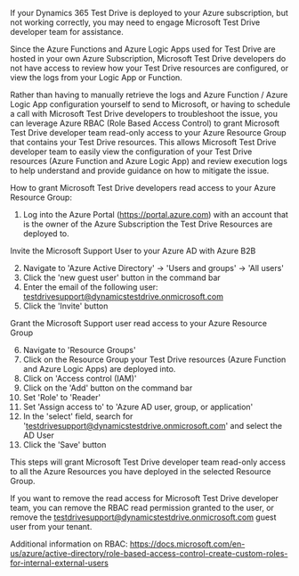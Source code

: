 ﻿If your Dynamics 365 Test Drive is deployed to your Azure subscription, but not working correctly, you may need to engage Microsoft Test Drive developer team for assistance. 

Since the Azure Functions and Azure Logic Apps used for Test Drive are hosted in your own Azure Subscription, Microsoft Test Drive developers do not have access to review how your Test Drive resources are configured, or view the logs from your Logic App or Function.

Rather than having to manually retrieve the logs and Azure Function / Azure Logic App configuration yourself to send to Microsoft, or having to schedule a call with Microsoft Test Drive developers to troubleshoot the issue, you can leverage Azure RBAC (Role Based Access Control) to grant Microsoft Test Drive developer team read-only access to your Azure Resource Group that contains your Test Drive resources. This allows Microsoft Test Drive developer team to easily view the configuration of your Test Drive resources (Azure Function and Azure Logic App) and review execution logs to help understand and provide guidance on how to mitigate the issue.

How to grant Microsoft Test Drive developers read access to your Azure Resource Group:

1) Log into the Azure Portal (https://portal.azure.com) with an account that is the owner of the Azure Subscription the Test Drive Resources are deployed to.

Invite the Microsoft Support User to your Azure AD with Azure B2B

2) Navigate to 'Azure Active Directory' -> 'Users and groups' -> 'All users' 
3) Click the 'new guest user' button in the command bar
4) Enter the email of the following user: testdrivesupport@dynamicstestdrive.onmicrosoft.com
5) Click the 'Invite' button

Grant the Microsoft Support user read access to your Azure Resource Group

6) Navigate to 'Resource Groups'
7) Click on the Resource Group your Test Drive resources (Azure Function and Azure Logic Apps) are deployed into.
8) Click on 'Access control (IAM)'
9) Click on the 'Add' button on the command bar
10) Set 'Role' to 'Reader'
11) Set 'Assign access to' to 'Azure AD user, group, or application'
12) In the 'select' field, search for 'testdrivesupport@dynamicstestdrive.onmicrosoft.com' and select the AD User
13) Click the 'Save' button

This steps will grant Microsoft Test Drive developer team read-only access to all the Azure Resources you have deployed in the selected Resource Group. 

If you want to remove the read access for Microsoft Test Drive developer team, you can remove the RBAC read permission granted to the user, or remove the testdrivesupport@dynamicstestdrive.onmicrosoft.com guest user from your tenant. 

Additional information on RBAC: https://docs.microsoft.com/en-us/azure/active-directory/role-based-access-control-create-custom-roles-for-internal-external-users

